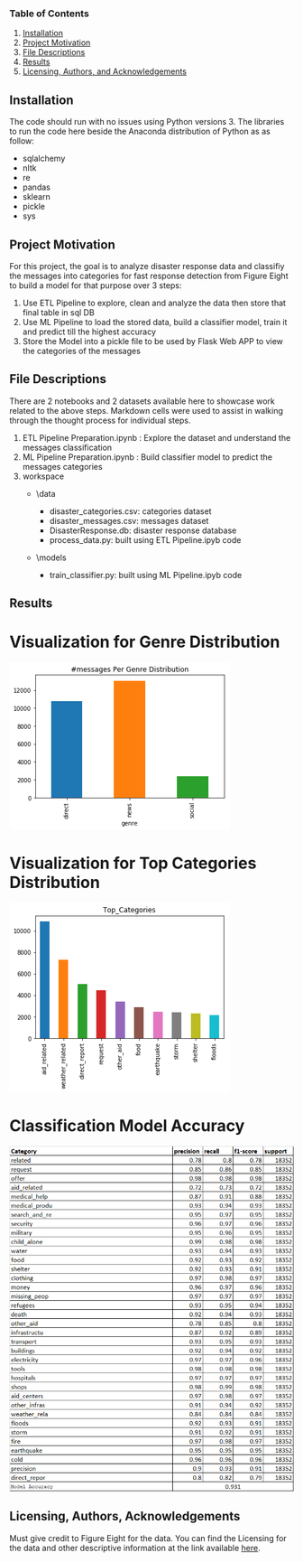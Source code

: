 
### Table of Contents

1. [Installation](#installation)
2. [Project Motivation](#motivation)
3. [File Descriptions](#files)
4. [Results](#results)
5. [Licensing, Authors, and Acknowledgements](#licensing)

## Installation <a name="installation"></a>

The code should run with no issues using Python versions 3. The libraries to run the code here beside the Anaconda distribution of Python as as follow:
* sqlalchemy
* nltk
* re
* pandas
* sklearn
* pickle
* sys

## Project Motivation<a name="motivation"></a>

For this project, the goal is to analyze disaster response data and classifiy the messages into categories for fast response detection from Figure Eight to build a model for that purpose over 3 steps:

1. Use ETL Pipeline to explore, clean and analyze the data then store that final table in sql DB
2. Use ML Pipeline to load the stored data, build a classifier model, train it and predict till the highest accuracy
3. Store the Model into a pickle file to be used by Flask Web APP to view the categories of the messages


## File Descriptions <a name="files"></a>

There are 2 notebooks and 2 datasets available here to showcase work related to the above steps. Markdown cells were used to assist in walking through the thought process for individual steps.  
1. ETL Pipeline Preparation.ipynb : Explore the  dataset and understand the messages classification
2. ML Pipeline Preparation.ipynb : Build classifier model to predict the messages categories
3. workspace
	- \data
		* disaster_categories.csv: categories dataset
		* disaster_messages.csv: messages dataset
		* DisasterResponse.db: disaster response database
		* process_data.py: built using ETL Pipeline.ipyb code
		
	- \models
		* train_classifier.py: built using ML Pipeline.ipyb code


## Results<a name="results"></a>

# Visualization for Genre Distribution
![This is an image](https://github.com/ShadyHanafy/DisasterResponse.io/blob/main/visualize1.png)

# Visualization for Top Categories Distribution
![This is an image](https://github.com/ShadyHanafy/DisasterResponse.io/blob/main/visualize2.png)

# Classification Model Accuracy		
![image](https://github.com/ShadyHanafy/DisasterResponse.io/blob/main/visualize3.png)

## Licensing, Authors, Acknowledgements<a name="licensing"></a>

Must give credit to Figure Eight for the data.  You can find the Licensing for the data and other descriptive information at the link available [here](https://appen.com/). 
